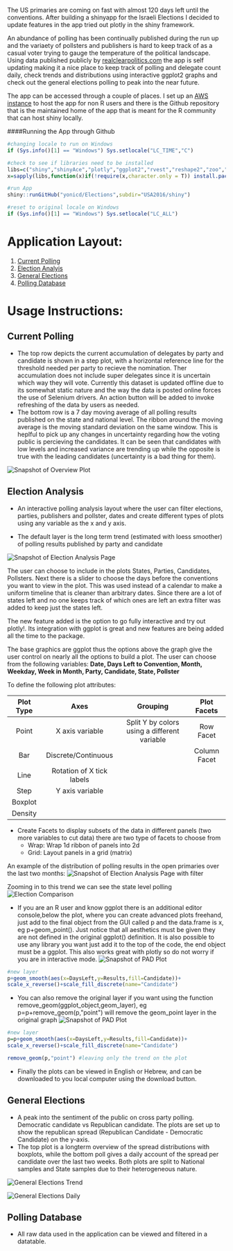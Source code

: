<!--- ####Fun with Polls: USA Edition --->

The US primaries are coming on fast with almost 120 days left until the conventions. After building a shinyapp for the Israeli Elections I decided to update features in the app tried out plotly in the shiny framework.

An abundance of polling has been continually published during the run up and the variaety of pollsters and publishers is hard to keep track of as a casual voter trying to gauge the temperature of the political landscape. Using data published publicly by [realclearpolitics.com](http://www.realclearpolitics.com) the app is self updating making it a nice place to keep track of polling and delegate count daily, check trends and distributions using interactive ggplot2 graphs and check out the general elections polling to peak into the near future.

The app can be accessed through a couple of places. I set up an [AWS instance](54.191.51.69/Elections/USA2016/shiny) to host the app for non R users and there is the Github repository that is the maintained home of the app that is meant for the R community that can host shiny locally.  

####Running the App through Github

```r
#changing locale to run on Windows
if (Sys.info()[1] == "Windows") Sys.setlocale("LC_TIME","C") 

#check to see if libraries need to be installed
libs=c("shiny","shinyAce","plotly","ggplot2","rvest","reshape2","zoo","stringr","scales","plyr","dplyr")
x=sapply(libs,function(x)if(!require(x,character.only = T)) install.packages(x));rm(x,libs)

#run App
shiny::runGitHub("yonicd/Elections",subdir="USA2016/shiny")

#reset to original locale on Windows
if (Sys.info()[1] == "Windows") Sys.setlocale("LC_ALL")

```

# Application Layout:

1. [Current Polling](#current-polling)
2. [Election Analyis](#election-analysis)
3. [General Elections](#general-elections)
4. [Polling Database](#polling-database)

# Usage Instructions:

## Current Polling
  * The top row depicts the current accumulation of delegates by party and candidate is shown in a step plot, with a horizontal reference line for the threshold needed per party to recieve the nomination. Ther accumulation does not include super delegates since it is uncertain which way they will vote. Currently this dataset is updated offline due to its somewhat static nature and the way the data is posted online forces the use of Selenium drivers. An action button will be added to invoke refreshing of the data by users as needed.
  * The bottom row is a 7 day moving average of all polling results published on the state and national level. The ribbon around the moving average is the moving standard deviation on the same window. This is heplful to pick up any changes in uncertainty regarding how the voting public is percieving the candidates. It can be seen that candidates with low levels and increased variance are trending up while the opposite is true with the leading candidates (uncertainty is a bad thing for them).

![Snapshot of Overview Plot](USA2016/shiny/www/FirstPlot.PNG)

## Election Analysis
  * An interactive polling analysis layout where the user can filter elections, parties, publishers and pollster, dates and create different types of plots using any variable as the x and y axis.

  * The default layer is the long term trend (estimated with loess smoother) of polling results published by party and candidate
  
![Snapshot of Election Analysis Page](USA2016/shiny/www/pad_screen_grab.png)

The user can choose to include in the plots States, Parties, Candidates, Pollsters. Next there is a slider to choose the days before the conventions you want to view in the plot. This was used instead of a calendar to make a uniform timeline that is cleaner than arbitrary dates. Since there are a lot of states left and no one keeps track of which ones are left an extra filter was added to keep just the states left.

The new feature added is the option to go fully interactive and try out plotly!. Its integration with ggplot is great and new features are being added all the time to the package.

The base graphics are ggplot thus the options above the graph give the user control on nearly all the options to build a plot. The user can choose from the following variables:
**Date, Days Left to Convention, Month, Weekday, Week in Month, Party, Candidate, State, Pollster**

To define the following plot attributes:

|Plot Type|Axes|Grouping|Plot Facets|
|:-----:|:-:|:-:|:-:|
| Point |X axis variable| Split Y by colors using a different variable | Row Facet |
| Bar |Discrete/Continuous| |Column Facet |
| Line |Rotation of X tick labels|||
| Step |Y axis variable|||
| Boxplot ||||
| Density ||||

 * Create Facets to display subsets of the data in different panels (two more variables to cut data) there are two type of facets to choose from
     * Wrap: Wrap 1d ribbon of panels into 2d
     * Grid: Layout panels in a grid (matrix)
   

An example of the distribution of polling results in the open primaries over the last two months:
![Snapshot of Election Analysis Page with filter](USA2016/shiny/www/CurrentStateMonthly.png)

Zooming in to this trend we can see the state level polling
![Election Comparison](USA2016/shiny/www/CurrentStateExample.png)

  * If you are an R user and know ggplot there is an additional editor console,below the plot, where you can create advanced plots freehand, just add to the final object from the GUI called p and the data.frame is x, eg p+geom_point(). Just notice that all aesthetics must be given they are not defined in the original ggplot() definition. It is also possible to use any library you want just add it to the top of the code, the end object must be a ggplot. This also works great with plotly so do not worry if you are in interactive mode.
![Snapshot of PAD Plot](USA2016/shiny/www/DefaultPlotwConsole.png)

```r
#new layer
p+geom_smooth(aes(x=DaysLeft,y=Results,fill=Candidate))+
scale_x_reverse()+scale_fill_discrete(name="Candidate")
```

  * You can also remove the original layer if you want using the function remove_geom(ggplot_object,geom_layer), eg p=p+remove_geom(p,"point") will remove the geom_point layer in the original graph
![Snapshot of PAD Plot](USA2016/shiny/www/DefaultPlotwConsoleRem.png)

```r
#new layer
p=p+geom_smooth(aes(x=DaysLeft,y=Results,fill=Candidate))+
scale_x_reverse()+scale_fill_discrete(name="Candidate")

remove_geom(p,"point") #leaving only the trend on the plot
```

  * Finally the plots can be viewed in English or Hebrew, and can be downloaded to you local computer using the download button.

  
## General Elections
  * A peak into the sentiment of the public on cross party polling. Democratic candidate vs Republican candidate. The plots are set up to show the republican spread (Republican Candidate - Democratic Candidate) on the y-axis.
  * The top plot is a longterm overview of the spread distributions with boxplots, while the bottom poll gives a daily account of the spread per candidate over the last two weeks. Both plots are split to National samples and State samples due to their heterogeneous nature.

![General Elections Trend](USA2016/shiny/www/GeneralElectionsMonthly.PNG)

![General Elections Daily](USA2016/shiny/www/GeneralElectionsDaily.PNG)

## Polling Database
  * All raw data used in the application can be viewed and filtered in a datatable.
